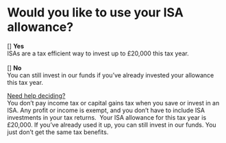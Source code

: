 # Would you like to use your ISA allowance?

[] **Yes** <br />
ISAs are a tax efficient way to invest up to £20,000 this tax year.<br/><br/>
[] **No** <br />
You can still invest in our funds if you’ve already invested your allowance this tax year. 

[Need help deciding?](ww.)<br />
You don’t pay income tax or capital gains tax when you save or invest in an ISA. Any profit or income is exempt, and you don’t have to include ISA investments in your tax returns.  Your ISA allowance for this tax year is £20,000.  If you’ve already used it up, you can still invest in our funds. You just don’t get the same tax benefits.
